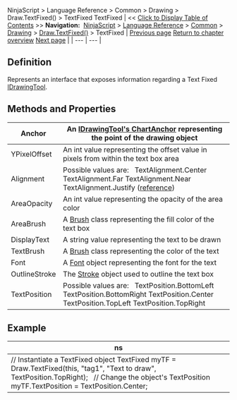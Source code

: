 ﻿
NinjaScript > Language Reference > Common > Drawing > Draw.TextFixed() > TextFixed
TextFixed
| << [Click to Display Table of Contents](textfixed.md) >> **Navigation:**     [NinjaScript](ninjascript-1.md) > [Language Reference](language_reference_wip-1.md) > [Common](common-1.md) > [Drawing](drawing-1.md) > [Draw.TextFixed()](draw_textfixed-1.md) > TextFixed | [Previous page](draw_textfixed-1.md) [Return to chapter overview](draw_textfixed-1.md) [Next page](draw_timecycles-1.md) |
| --- | --- |
## Definition
Represents an interface that exposes information regarding a Text Fixed [IDrawingTool](idrawingtool-1.md).
 
## Methods and Properties
| Anchor | An [IDrawingTool's ChartAnchor](idrawingtool-1.htm#chartanchor) representing the point of the drawing object |
| --- | --- |
| YPixelOffset | An int value representing the offset value in pixels from within the text box area |
| Alignment | Possible values are:   TextAlignment.Center  TextAlignment.Far  TextAlignment.Near  TextAlignment.Justify ([reference](https://msdn.microsoft.com/en-us/library/system.windows.textalignment%28v=vs.110%29.aspx)) |
| AreaOpacity | An int value representing the opacity of the area color |
| AreaBrush | A [Brush](http://msdn.microsoft.com/en-us/library/system.windows.media.brush(v=vs.110).aspx) class representing the fill color of the text box |
| DisplayText | A string value representing the text to be drawn |
| TextBrush | A [Brush](http://msdn.microsoft.com/en-us/library/system.windows.media.brush(v=vs.110).aspx) class representing the color of the text |
| Font | A [Font](simplefont_class-1.md) object representing the font for the text |
| OutlineStroke | The [Stroke](stroke_class-1.md) object used to outline the text box |
| TextPosition | Possible values are:   TextPosition.BottomLeft TextPosition.BottomRight TextPosition.Center TextPosition.TopLeft TextPosition.TopRight |

## 
## 
## 
## Example
| ns |
| --- |
| // Instantiate a TextFixed object TextFixed myTF = Draw.TextFixed(this, "tag1", "Text to draw", TextPosition.TopRight);   // Change the object's TextPosition myTF.TextPosition = TextPosition.Center; |
